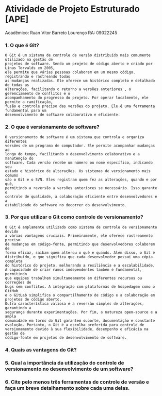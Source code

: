 ﻿# Atividade de Projeto Estruturado [APE]

Acadêmico: Ruan Vitor Barreto Lourenço
RA: 09022245


### 1. O que é Git?
	O Git é um sistema de controle de versão distribuído mais comumente utilizado na gestão de
	projetos de software. Sendo um projeto de código aberto e criado por Linus Torvalds em 2005,
	ele permite que várias pessoas colaborem em um mesmo código, registrando e rastreando todas
	as mudanças realizadas. Ele oferece um histórico completo e detalhado de todas as 
	alterações, facilitando o retorno a versões anteriores , o gerenciamento de conflitos e o 
	acompanhamento do progresso do projeto. Por operar localmente, ele permite a ramificação, 
	fusão e controle preciso das versões do projeto. Ele é uma ferramenta fundamental para um 
	desenvolvimento de software colaborativo e eficiente.

### 2. O que é versionamento de software?
	O versionamento de software é um sistema que controla e organiza diferentes 
	versões de um programa de computador. Ele permite acompanhar mudanças ao 
	longo do tempo, facilitando o desenvolvimento colaborativo e a manutenção do 
	software. Cada versão recebe um número ou nome específico, indicando seu 
	estado e histórico de alterações. Os sistemas de versionamento mais comuns 
	são o Git e o SVN. Eles registram quem fez as alterações, quando e por quê, 
	permitindo a reversão a versões anteriores se necessário. Isso garante o 
	controle de qualidade, a colaboração eficiente entre desenvolvedores e a 
	estabilidade do software no decorrer do desenvolvimento.

### 3. Por que utilizar o Git como controle de versionamento?
	O Git é amplamente utilizado como sistema de controle de versionamento devido 
	a várias vantagens cruciais. Primeiramente, ele oferece rastreamento preciso 
	de mudanças em código-fonte, permitindo que desenvolvedores colaborem de 
	forma eficaz, saibam quem alterou o quê e quando. Além disso, o Git é 
	distribuído, o que significa que cada desenvolvedor possui uma cópia completa 
	do histórico do projeto, melhorando a resiliência e a escalabilidade.
	A capacidade de criar ramos independentes também é fundamental, permitindo 
	que equipes trabalhem simultaneamente em diferentes recursos ou correções de 
	bugs sem conflitos. A integração com plataformas de hospedagem como o GitHub 
	e o GitLab simplifica o compartilhamento de código e a colaboração em 
	projetos de código aberto.
	Outra característica valiosa é a reversão simples de alterações, garantindo a 
	segurança durante experimentações. Por fim, a natureza open-source e a ampla 
	comunidade em torno do Git garantem suporte, documentação e constante 
	evolução. Portanto, o Git é a escolha preferida para controle de 
	versionamento devido à sua flexibilidade, desempenho e eficácia na gestão de 
	código-fonte em projetos de desenvolvimento de software.

### 4. Quais as vantagens do Git?

### 5. Qual a importância da utilização do controle de versionamento no desenvolvimento de um software?

### 6. Cite pelo menos três ferramentas de controle de versão e faça um breve detalhamento sobre cada uma delas.
